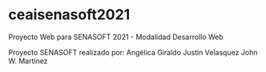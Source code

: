 # ceaisenasoft2021
Proyecto Web para SENASOFT 2021 - Modalidad Desarrollo Web

Proyecto SENASOFT realizado por:
Angélica Giraldo
Justin Velasquez
John W. Martinez